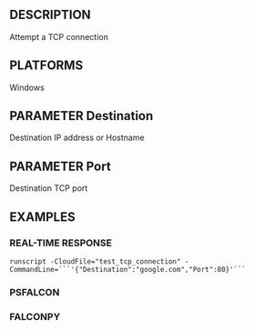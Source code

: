 ## DESCRIPTION
Attempt a TCP connection

## PLATFORMS
Windows

## PARAMETER Destination
Destination IP address or Hostname

## PARAMETER Port
Destination TCP port

## EXAMPLES

### REAL-TIME RESPONSE
```
runscript -CloudFile="test_tcp_connection" -CommandLine=```'{"Destination":"google.com","Port":80}'```
```
### PSFALCON

### FALCONPY
